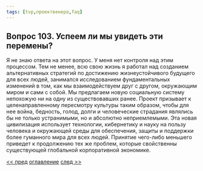 ```yaml
---
tags: [tvp,проектвенера,faq]
---
```

## Вопрос 103. Успеем ли мы увидеть эти перемены?

Я не знаю ответа на этот вопрос. У меня нет контроля над этим процессом. Тем не менее, всю свою жизнь я работал над созданием альтернативных стратегий по достижению жизнеустойчивого будущего для всех людей, занимался исследованием фундаментальных изменений в том, как мы взаимодействуем друг с другом, окружающим миром и сами с собой. Мы предлагаем новую социальную систему непохожую ни на одну из существовавших ранее. Проект призывает к целенаправленному пересмотру культуры таким образом, чтобы для нее война, бедность, голод, долги и человеческие страдания являлись бы не только устранимыми, но и абсолютно неприемлемыми. Эта новая цивилизация использует технологии, кибернетику и науку на пользу человека и окружающей среды для обеспечения, защиты и поддержки более гуманного мира для всех людей. Принятие чего-либо меньшего приведет к продолжению тех же проблем, которые свойственны существующей глобальной корпоративной экономике.

[<< пред](Вопрос%20102.%20Люди%20говорят,%20что%20сыты%20по%20горло%20жизнью%20в%20монетарном%20обществе,%20и%20что%20они%20хотели%20бы%20иметь%20больше%20возможностей%20для%20самореализации..md) [оглавление](FAQ%20%D0%BF%D0%BE%20%D0%BF%D1%80%D0%BE%D0%B5%D0%BA%D1%82%D1%83%20%C2%AB%D0%92%D0%B5%D0%BD%D0%B5%D1%80%D0%B0%C2%BB.md) [след >>](Вопрос%20104.%20Какую%20идею%20Вы%20бы%20выбрали,%20чтобы%20описать%20самую%20суть%20этого%20нового%20общества%20Всеобщее%20объединение%20Научное%20открытие.md)